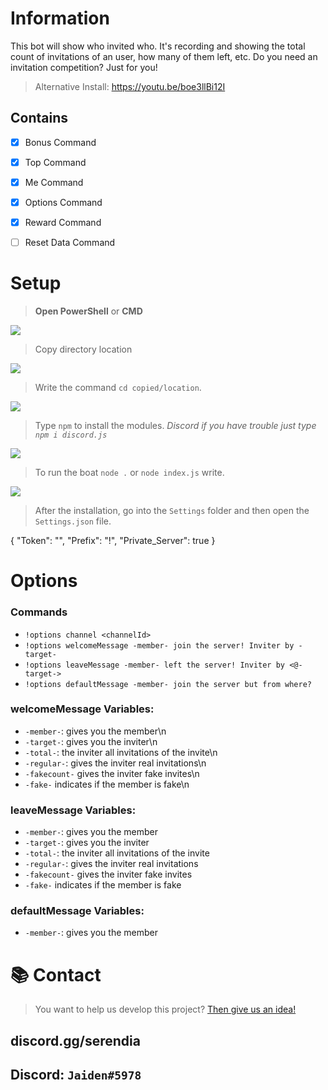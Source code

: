 # Information
This bot will show who invited who. It's recording and showing the total count of invitations of an user, how many of them left, etc. Do you need an invitation competition? Just for you!



> Alternative Install: https://youtu.be/boe3llBi12I

## Contains
- [x] Bonus Command
- [x] Top Command
- [x] Me Command
- [x] Options Command
- [x] Reward Command
- [ ] Reset Data Command



# Setup
> **Open PowerShell** or  **CMD** 

![](https://resimler.aloshaplugins.com/resim/x0ji7lewur.png?raw=true)

> Copy directory location

![](https://resimler.aloshaplugins.com/resim/ui484umb6c.png?raw=true)

> Write the command `cd copied/location`. 

![](https://resimler.aloshaplugins.com/resim/quzzwrqbnt.png?raw=true)

> Type `npm` to install the modules. *Discord if you have trouble just type `npm i discord.js`*

![](https://resimler.aloshaplugins.com/resim/rvzrqt9mcm.png?raw=true)

> To run the boat `node .` or `node index.js` write.

![](https://resimler.aloshaplugins.com/resim/gdzy93hcqq.png?raw=true)

> After the installation, go into the `Settings` folder and then open the `Settings.json` file.

{
    "Token": "",
    "Prefix": "!",
    "Private_Server": true
}

# Options

### Commands

- `!options channel <channelId>`
- `!options welcomeMessage -member- join the server! Inviter by -target-`
- `!options leaveMessage -member- left the server! Inviter by <@-target->`
- `!options defaultMessage -member- join the server but from where?`


### welcomeMessage Variables:

- `-member-`: gives you the member\n
- `-target-`: gives you the inviter\n
- `-total-`: the inviter all invitations of the invite\n
- `-regular-`: gives the inviter real invitations\n
- `-fakecount-` gives the inviter fake invites\n
- `-fake-` indicates if the member is fake\n

### leaveMessage Variables:

- `-member-`: gives you the member
- `-target-`: gives you the inviter
- `-total-`: the inviter all invitations of the invite
- `-regular-`: gives the inviter real invitations
- `-fakecount-` gives the inviter fake invites
- `-fake-` indicates if the member is fake

### defaultMessage Variables:

- `-member-`: gives you the member

# 📚 Contact
> You want to help us develop this project? [Then give us an idea!](https://github.com/serendiasquad/invite-manager/issues)



## discord.gg/serendia
## Discord: `Jaiden#5978`
